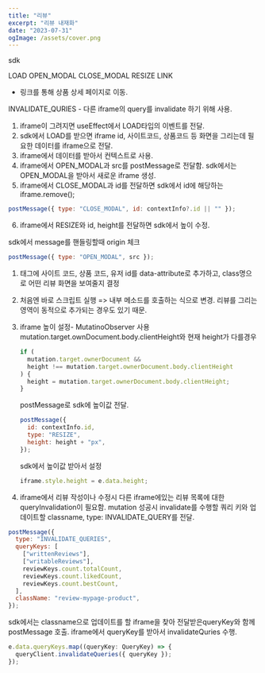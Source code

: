 ```yaml
---
title: "리뷰"
excerpt: "리뷰 내재화"
date: "2023-07-31"
ogImage: /assets/cover.png
---
```


sdk

LOAD
OPEN_MODAL
CLOSE_MODAL
RESIZE
LINK

- 링크를 통해 상품 상세 페이지로 이동.

INVALIDATE_QURIES - 다른 iframe의 query를 invalidate 하기 위해 사용.

1. iframe이 그려지면 useEffect에서 LOAD타입의 이벤트를 전달.
2. sdk에서 LOAD를 받으면 iframe id, 사이트코드, 상품코드 등 화면을 그리는데 필요한 데이터를 iframe으로 전달.
3. iframe에서 데이터를 받아서 컨텍스트로 사용.
4. iframe에서 OPEN_MODAL과 src를 postMessage로 전달함. sdk에서는 OPEN_MODAL을 받아서 새로운 iframe 생성.
5. iframe에서 CLOSE_MODAL과 id를 전달하면 sdk에서 id에 해당하는 iframe.remove();

```javascript
postMessage({ type: "CLOSE_MODAL", id: contextInfo?.id || "" });
```

6. iframe에서 RESIZE와 id, height를 전달하면 sdk에서 높이 수정.

sdk에서 message를 핸들링할때 origin 체크

```javascript
postMessage({ type: "OPEN_MODAL", src });
```

1. 태그에 사이트 코드, 상품 코드, 유저 id를 data-attribute로 추가하고, class명으로 어떤 리뷰 화면을 보여줄지 결정

2. 처음엔 바로 스크립트 실행 => 내부 메소드를 호출하는 식으로 변경.
   리뷰를 그리는 영역이 동적으로 추가되는 경우도 있기 때문.

3. iframe 높이 설정- MutatinoObserver 사용
   mutation.target.ownDocument.body.clientHeight와 현재 height가 다를경우

   ```javascript
   if (
     mutation.target.ownerDocument &&
     height !== mutation.target.ownerDocument.body.clientHeight
   ) {
     height = mutation.target.ownerDocument.body.clientHeight;
   }
   ```

   postMessage로 sdk에 높이값 전달.

   ```javascript
   postMessage({
     id: contextInfo.id,
     type: "RESIZE",
     height: height + "px",
   });
   ```

   sdk에서 높이값 받아서 설정

   ```javascript
   iframe.style.height = e.data.height;
   ```

4. iframe에서 리뷰 작성이나 수정시 다른 iframe에있는 리뷰 목록에 대한 queryInvalidation이 필요함.
   mutation 성공시 invalidate를 수행할 쿼리 키와 업데이트할 classname, type: INVALIDATE_QUERY를 전달.

```javascript
postMessage({
  type: "INVALIDATE_QUERIES",
  queryKeys: [
    ["writtenReviews"],
    ["writableReviews"],
    reviewKeys.count.totalCount,
    reviewKeys.count.likedCount,
    reviewKeys.count.bestCount,
  ],
  className: "review-mypage-product",
});
```

sdk에서는 classname으로 업데이트를 할 iframe을 찾아 전달받은queryKey와 함께 postMessage 호출.
iframe에서 queryKey를 받아서 invalidateQuries 수행.

```javascript
e.data.queryKeys.map((queryKey: QueryKey) => {
  queryClient.invalidateQueries({ queryKey });
});
```

